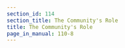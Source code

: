 ```yaml
---
section_id: 114
section_title: The Community's Role
title: The Community's Role
page_in_manual: 110-8
---
```

